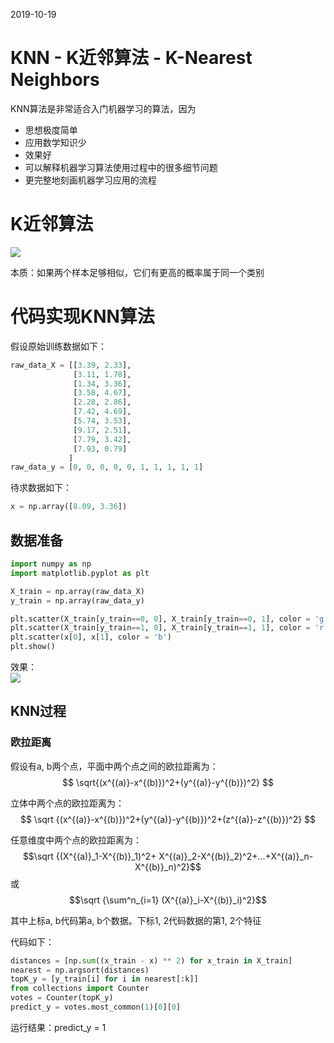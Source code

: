 2019-10-19

# KNN - K近邻算法 - K-Nearest Neighbors

KNN算法是非常适合入门机器学习的算法，因为
- 思想极度简单
- 应用数学知识少
- 效果好
- 可以解释机器学习算法使用过程中的很多细节问题
- 更完整地刻画机器学习应用的流程

# K近邻算法

![](http://windmissing.github.io/images/2019/17.png)  

本质：如果两个样本足够相似，它们有更高的概率属于同一个类别

# 代码实现KNN算法

假设原始训练数据如下：

```python
raw_data_X = [[3.39, 2.33],
              [3.11, 1.78],
              [1.34, 3.36],
              [3.58, 4.67],
              [2.28, 2.86],
              [7.42, 4.69],
              [5.74, 3.53],
              [9.17, 2.51],
              [7.79, 3.42],
              [7.93, 0.79]
             ]
raw_data_y = [0, 0, 0, 0, 0, 1, 1, 1, 1, 1]
```

待求数据如下：

```python
x = np.array([8.09, 3.36])
```

## 数据准备

```python
import numpy as np
import matplotlib.pyplot as plt

X_train = np.array(raw_data_X)
y_train = np.array(raw_data_y)

plt.scatter(X_train[y_train==0, 0], X_train[y_train==0, 1], color = 'g')
plt.scatter(X_train[y_train==1, 0], X_train[y_train==1, 1], color = 'r')
plt.scatter(x[0], x[1], color = 'b')
plt.show()
```

效果：  
![](http://windmissing.github.io\images\2019\18.png)

## KNN过程

### 欧拉距离

假设有a, b两个点，平面中两个点之间的欧拉距离为：  
$$
\sqrt{(x^{(a)}-x^{(b)})^2+(y^{(a)}-y^{(b)})^2}
$$

立体中两个点的欧拉距离为：  
$$
\sqrt {(x^{(a)}-x^{(b)})^2+(y^{(a)}-y^{(b)})^2+(z^{(a)}-z^{(b)})^2}
$$

任意维度中两个点的欧拉距离为：$$\sqrt {(X^{(a)}_1-X^{(b)}_1)^2+ X^{(a)}_2-X^{(b)}_2)^2+...+X^{(a)}_n-X^{(b)}_n)^2}$$或$$\sqrt {\sum^n_{i=1} (X^{(a)}_i-X^{(b)}_i)^2}$$

其中上标a, b代码第a, b个数据。下标1, 2代码数据的第1, 2个特征

代码如下：

```python
distances = [np.sum((x_train - x) ** 2) for x_train in X_train]
nearest = np.argsort(distances)
topK_y = [y_train[i] for i in nearest[:k]]
from collections import Counter
votes = Counter(topK_y)
predict_y = votes.most_common(1)[0][0]
```

运行结果：predict_y = 1
